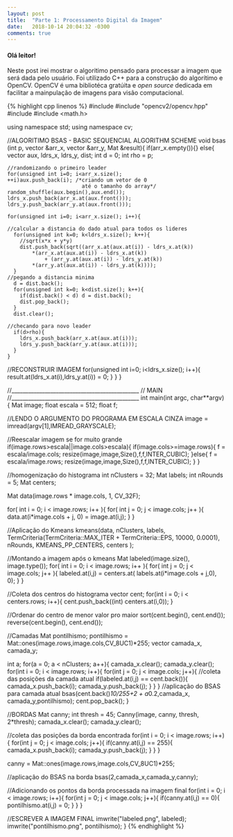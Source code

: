 ```yaml
---
layout: post
title:  "Parte 1: Processamento Digital da Imagem"
date:   2018-10-14 20:04:32 -0300
comments: true
---
```

#### Olá leitor!

Neste post irei mostrar o algoritimo pensado para processar a imagem que será dada pelo usuário. Foi utilizado C++ para a construção do algorítimo e OpenCV. OpenCV é uma bibliotéca gratúita e *open source* dedicada em facilitar a mainpulação de imagens para visão computacional.

{% highlight cpp linenos %}
#include <iostream>
#include "opencv2/opencv.hpp"
#include <vector>
#include <math.h>

using namespace std;
using namespace cv;

//ALGORITIMO BSAS - BASIC SEQUENCIAL ALGORITHM SCHEME
void bsas (int p, vector<int> &arr_x,
	   vector<int> &arr_y, Mat &result){
  if(arr_x.empty()){}
  else{
    vector<int> aux, ldrs_x, ldrs_y, dist;
    int d = 0;
    int rho = p;

    //randomizando o primeiro leader
    for(unsigned int i=0; i<arr_x.size();
    ++i)aux.push_back(i); /*criando um vetor de 0 
                            até o tamanho do array*/
    random_shuffle(aux.begin(),aux.end());
    ldrs_x.push_back(arr_x.at(aux.front()));
    ldrs_y.push_back(arr_y.at(aux.front()));

    for(unsigned int i=0; i<arr_x.size(); i++){

    //calcular a distancia do dado atual para todos os lideres
      for(unsigned int k=0; k<ldrs_x.size(); k++){
        //sqrt(x*x + y*y)
        dist.push_back(sqrt((arr_x.at(aux.at(i)) - ldrs_x.at(k))
			*(arr_x.at(aux.at(i)) - ldrs_x.at(k))
		        + (arr_y.at(aux.at(i)) - ldrs_y.at(k))
			*(arr_y.at(aux.at(i)) - ldrs_y.at(k))));
      }
    //pegando a distancia minima
      d = dist.back();
      for(unsigned int k=0; k<dist.size(); k++){
        if(dist.back() < d) d = dist.back();
        dist.pop_back();
      }
      dist.clear();
    
    //checando para novo leader
      if(d>rho){
        ldrs_x.push_back(arr_x.at(aux.at(i)));
        ldrs_y.push_back(arr_y.at(aux.at(i)));
      }
    }

  //RECONSTRUIR IMAGEM
    for(unsigned int i=0; i<ldrs_x.size(); i++){
      result.at<uchar>(ldrs_x.at(i),ldrs_y.at(i)) = 0;
    }
  }
}

//______________________________________________
//                    MAIN
//______________________________________________
int main(int argc, char**argv){
  Mat image;
  float escala = 512;
  float f;

//LENDO O ARGUMENTO DO PROGRAMA EM ESCALA CINZA
  image = imread(argv[1],IMREAD_GRAYSCALE);

//Reescalar imagem se for muito grande
  if(image.rows>escala||image.cols>escala){
    if(image.cols>=image.rows){
      f = escala/image.cols;
      resize(image,image,Size(),f,f,INTER_CUBIC);
    }else{
      f = escala/image.rows;
      resize(image,image,Size(),f,f,INTER_CUBIC);
    }
  }

//homogenização do histograma
  int nClusters = 32;
  Mat labels;
  int nRounds = 5;
  Mat centers;

  Mat data(image.rows * image.cols, 1, CV_32F);

  for( int i = 0; i < image.rows; i++ ){
    for( int j = 0; j < image.cols; j++ ){
      data.at<float>(i*image.cols + j, 0) = image.at<uchar>(i,j);
    }
  }

//Aplicação do Kmeans
  kmeans(data,
	 nClusters,
	 labels,
	 TermCriteria(TermCriteria::MAX_ITER + TermCriteria::EPS,
		      10000, 0.0001),
	 nRounds,
	 KMEANS_PP_CENTERS,
	 centers );

//Montando a imagem após o kmeans
  Mat labeled(image.size(), image.type());
  for( int i = 0; i < image.rows; i++ ){
    for( int j = 0; j < image.cols; j++ ){
      labeled.at<uchar>(i,j) = centers.at<float>(
			labels.at<int>(i*image.cols + j,0), 0);
    }
  }

//Coleta dos centros do histograma
  vector<int> cent;
  for(int i = 0; i < centers.rows; i++){
    cent.push_back((int) centers.at<float>(i,0));
  }

//Ordenar do centro de menor valor pro maior
  sort(cent.begin(), cent.end());
  reverse(cent.begin(), cent.end());

//Camadas
  Mat pontilhismo;
  pontilhismo = Mat::ones(image.rows,image.cols,CV_8UC1)*255;
  vector<int> camada_x, camada_y;

  int a;
  for(a = 0; a < nClusters; a++){
    camada_x.clear();
    camada_y.clear();
    for(int i = 0; i < image.rows; i++){
      for(int j = 0; j < image.cols; j++){
        //coleta das posições da camada atual
        if(labeled.at<uchar>(i,j) == cent.back()){
          camada_x.push_back(i);
          camada_y.push_back(j);
        }
      }
    }
    //aplicação do BSAS para camada atual
    bsas(cent.back()*10/255+2 + a*0.2,camada_x,
	 camada_y,pontilhismo);
    cent.pop_back();
  }

//BORDAS
  Mat canny;
  int thresh = 45;
  Canny(image, canny, thresh, 2*thresh);
  camada_x.clear();
  camada_y.clear();

  //coleta das posições da borda encontrada
  for(int i = 0; i < image.rows; i++){
    for(int j = 0; j < image.cols; j++){
      if(canny.at<uchar>(i,j) == 255){
        camada_x.push_back(i);
        camada_y.push_back(j);
      }
    }
  }

  canny = Mat::ones(image.rows,image.cols,CV_8UC1)*255;

  //aplicação do BSAS na borda
  bsas(2,camada_x,camada_y,canny);

  //Adicionando os pontos da borda processada na imagem final
  for(int i = 0; i < image.rows; i++){
    for(int j = 0; j < image.cols; j++){
      if(canny.at<uchar>(i,j) == 0){
        pontilhismo.at<uchar>(i,j) = 0;
      }
    }
  }

//ESCREVER A IMAGEM FINAL
  imwrite("labeled.png", labeled); 
  imwrite("pontilhismo.png", pontilhismo); 
}
{% endhighlight %}
